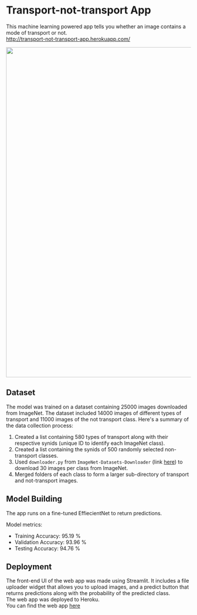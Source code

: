 # Transport-not-transport App
This machine learning powered app tells you whether an image contains a mode of transport or not. <br>
http://transport-not-transport-app.herokuapp.com/

<img src="https://user-images.githubusercontent.com/73251461/151224043-c80dd60a-51f2-43d2-87eb-09106687330e.png" width="900">

## Dataset
The model was trained on a dataset containing 25000 images downloaded from ImageNet. The dataset included 14000 images of different types of transport and 11000 images of the not transport class.
Here's a summary of the data collection process:
1. Created a list containing 580 types of transport along with their respective synids (unique ID to identify each ImageNet class). 
2. Created a list containing the synids of 500 randomly selected non-transport classes. 
3. Used `downloader.py` from `ImageNet-Datasets-Downloader` (link [here](https://github.com/mf1024/ImageNet-Datasets-Downloader)) to download 30 images per class from ImageNet. 
4. Merged folders of each class to form a larger sub-directory of transport and not-transport images. 

## Model Building
The app runs on a fine-tuned EffiecientNet to return predictions. 

Model metrics:
* Training Accuracy: 95.19 %
* Validation Accuracy: 93.96 %
* Testing Accuracy: 94.76 %

## Deployment
The front-end UI of the web app was made using Streamlit. It includes a file uploader widget that allows you to upload images, and a predict button that returns predictions along with the probability of the predicted class.<br>
The web app was deployed to Heroku. <br>
You can find the web app [here](http://transport-not-transport-app.herokuapp.com/)
